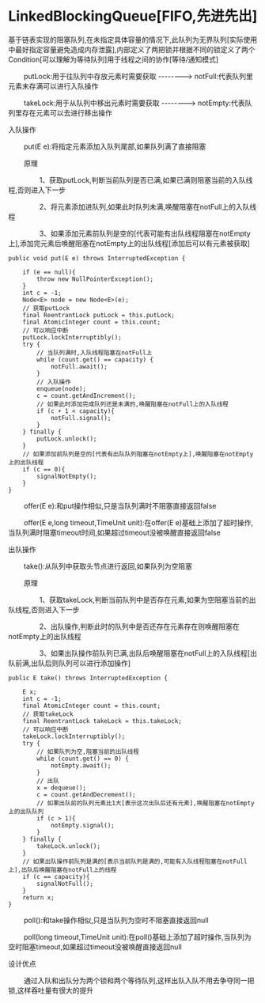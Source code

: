 # LinkedBlockingQueue[FIFO,先进先出]
基于链表实现的阻塞队列,在未指定具体容量的情况下,此队列为无界队列[实际使用中最好指定容量避免造成内存泄露],内部定义了两把锁并根据不同的锁定义了两个Condition[可以理解为等待队列]用于线程之间的协作[等待/通知模式]

&nbsp;&nbsp;&nbsp;&nbsp;&nbsp;&nbsp;&nbsp;&nbsp;putLock:用于往队列中存放元素时需要获取 -------->	notFull:代表队列里元素未存满可以进行入队操作

&nbsp;&nbsp;&nbsp;&nbsp;&nbsp;&nbsp;&nbsp;&nbsp;takeLock:用于从队列中移出元素时需要获取 -------->	notEmpty:代表队列里存在元素可以去进行移出操作

入队操作

&nbsp;&nbsp;&nbsp;&nbsp;&nbsp;&nbsp;&nbsp;&nbsp;put(E e):将指定元素添加入队列尾部,如果队列满了直接阻塞

&nbsp;&nbsp;&nbsp;&nbsp;&nbsp;&nbsp;&nbsp;&nbsp;原理

&nbsp;&nbsp;&nbsp;&nbsp;&nbsp;&nbsp;&nbsp;&nbsp;&nbsp;&nbsp;&nbsp;&nbsp;&nbsp;&nbsp;&nbsp;&nbsp;1、获取putLock,判断当前队列是否已满,如果已满则阻塞当前的入队线程,否则进入下一步

&nbsp;&nbsp;&nbsp;&nbsp;&nbsp;&nbsp;&nbsp;&nbsp;&nbsp;&nbsp;&nbsp;&nbsp;&nbsp;&nbsp;&nbsp;&nbsp;2、将元素添加进队列,如果此时队列未满,唤醒阻塞在notFull上的入队线程

&nbsp;&nbsp;&nbsp;&nbsp;&nbsp;&nbsp;&nbsp;&nbsp;&nbsp;&nbsp;&nbsp;&nbsp;&nbsp;&nbsp;&nbsp;&nbsp;3、如果添加元素前队列是空的[代表可能有出队线程阻塞在notEmpty上],添加完元素后唤醒阻塞在notEmpty上的出队线程[添加后可以有元素被获取]

```
public void put(E e) throws InterruptedException {

    if (e == null){
        throw new NullPointerException();
    }
    int c = -1;
    Node<E> node = new Node<E>(e);
    // 获取putLock
    final ReentrantLock putLock = this.putLock;
    final AtomicInteger count = this.count;
    // 可以响应中断
    putLock.lockInterruptibly();
    try {
        // 当队列满时,入队线程阻塞在notFull上
        while (count.get() == capacity) {
            notFull.await();
        }
        // 入队操作
        enqueue(node);
        c = count.getAndIncrement();
        // 如果此时添加完成队列还是未满的,唤醒阻塞在notFull上的入队线程
        if (c + 1 < capacity){
            notFull.signal();
        }
    } finally {
        putLock.unlock();
    }
    // 如果添加前队列是空的[代表有出队队列阻塞在notEmpty上],唤醒阻塞在notEmpty上的出队线程
    if (c == 0){
        signalNotEmpty();
    }
}
```
&nbsp;&nbsp;&nbsp;&nbsp;&nbsp;&nbsp;&nbsp;&nbsp;offer(E e):和put操作相似,只是当队列满时不阻塞直接返回false

&nbsp;&nbsp;&nbsp;&nbsp;&nbsp;&nbsp;&nbsp;&nbsp;offer(E e,long timeout,TimeUnit unit):在offer(E e)基础上添加了超时操作,当队列满时阻塞timeout时间,如果超过timeout没被唤醒直接返回false

出队操作

&nbsp;&nbsp;&nbsp;&nbsp;&nbsp;&nbsp;&nbsp;&nbsp;take():从队列中获取头节点进行返回,如果队列为空阻塞

&nbsp;&nbsp;&nbsp;&nbsp;&nbsp;&nbsp;&nbsp;&nbsp;原理

&nbsp;&nbsp;&nbsp;&nbsp;&nbsp;&nbsp;&nbsp;&nbsp;&nbsp;&nbsp;&nbsp;&nbsp;&nbsp;&nbsp;&nbsp;&nbsp;1、获取takeLock,判断当前队列中是否存在元素,如果为空阻塞当前的出队线程,否则进入下一步

&nbsp;&nbsp;&nbsp;&nbsp;&nbsp;&nbsp;&nbsp;&nbsp;&nbsp;&nbsp;&nbsp;&nbsp;&nbsp;&nbsp;&nbsp;&nbsp;2、出队操作,判断此时的队列中是否还存在元素存在则唤醒阻塞在notEmpty上的出队线程

&nbsp;&nbsp;&nbsp;&nbsp;&nbsp;&nbsp;&nbsp;&nbsp;&nbsp;&nbsp;&nbsp;&nbsp;&nbsp;&nbsp;&nbsp;&nbsp;3、如果出队操作前队列已满,出队后唤醒阻塞在notFull上的入队线程[出队前满,出队后则队列可以进行添加操作]

```
public E take() throws InterruptedException {
        
    E x;
    int c = -1;
    final AtomicInteger count = this.count;
    // 获取takeLock
    final ReentrantLock takeLock = this.takeLock;
    // 可以响应中断
    takeLock.lockInterruptibly();
    try {
        // 如果队列为空,阻塞当前的出队线程
        while (count.get() == 0) {
            notEmpty.await();
        }
        // 出队
        x = dequeue();
        c = count.getAndDecrement();
        // 如果出队前的队列元素比1大[表示这次出队后还有元素],唤醒阻塞在notEmpty上的出队队列
        if (c > 1){
            notEmpty.signal();
        }
    } finally {
        takeLock.unlock();
    }
    // 如果出队操作前队列是满的[表示当前队列是满的,可能有入队线程阻塞在notFull上],出队后唤醒阻塞在notFull上的线程
    if (c == capacity){
        signalNotFull();
    }
    return x;
}
```
&nbsp;&nbsp;&nbsp;&nbsp;&nbsp;&nbsp;&nbsp;&nbsp;poll():和take操作相似,只是当队列为空时不阻塞直接返回null

&nbsp;&nbsp;&nbsp;&nbsp;&nbsp;&nbsp;&nbsp;&nbsp;poll(long timeout,TimeUnit unit):在poll()基础上添加了超时操作,当队列为空时阻塞timeout,如果超过timeout没被唤醒直接返回null

设计优点

&nbsp;&nbsp;&nbsp;&nbsp;&nbsp;&nbsp;&nbsp;&nbsp;通过入队和出队分为两个锁和两个等待队列,这样出队入队不用去争夺同一把锁,这样吞吐量有很大的提升